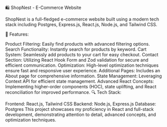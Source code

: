 🛍️ ShopNest - E-Commerce Website

ShopNest is a full-fledged e-commerce website built using a modern tech stack including Postgres, Express.js, React.js, Node.js, and Tailwind CSS.

🚀 Features:

Product Filtering: Easily find products with advanced filtering options.
Search Functionality: Instantly search for products by keyword.
Cart System: Seamlessly add products to your cart for easy checkout.
Contact Section: Utilizing React Hook Form and Zod validation for secure and efficient communication.
Optimization: High-level optimization techniques ensure fast and responsive user experience.
Additional Pages: Includes an About page for comprehensive information.
State Management: Leveraging Context API for efficient state management.
Advanced React Concepts: Implementing higher-order components (HOC), state uplifting, and React reconciliation for improved performance.
🔍 Tech Stack:

Frontend: React.js, Tailwind CSS
Backend: Node.js, Express.js
Database: Postgres
This project showcases my proficiency in React and full-stack development, demonstrating attention to detail, advanced concepts, and optimization techniques.